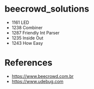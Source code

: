 # beecrowd_solutions

- 1161 LED
- 1238 Combiner
- 1287 Friendly Int Parser
- 1235 Inside Out
- 1243 How Easy





 # References
 - https://www.beecrowd.com.br
 - https://www.udebug.com